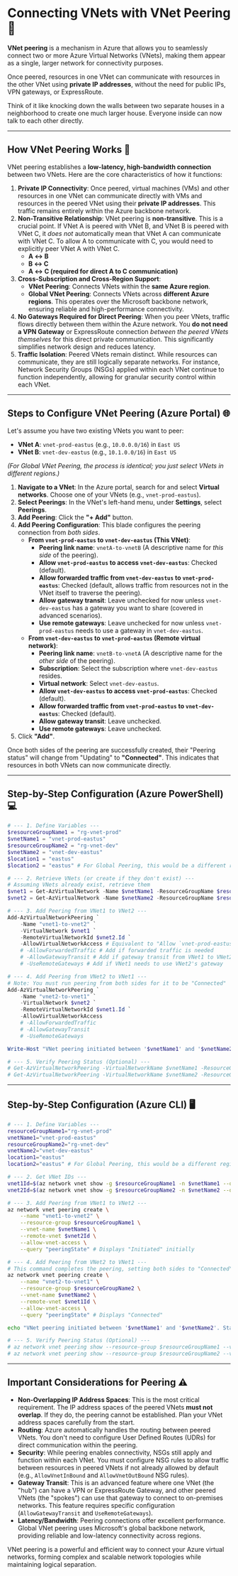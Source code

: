 # Connecting VNets with VNet Peering 🤝

**VNet peering** is a mechanism in Azure that allows you to seamlessly connect two or more Azure Virtual Networks (VNets), making them appear as a single, larger network for connectivity purposes. 

Once peered, resources in one VNet can communicate with resources in the other VNet using **private IP addresses**, without the need for public IPs, VPN gateways, or ExpressRoute.

Think of it like knocking down the walls between two separate houses in a neighborhood to create one much larger house. Everyone inside can now talk to each other directly.

-----

## How VNet Peering Works 🧠

VNet peering establishes a **low-latency, high-bandwidth connection** between two VNets. Here are the core characteristics of how it functions:

1.  **Private IP Connectivity**: Once peered, virtual machines (VMs) and other resources in one VNet can communicate directly with VMs and resources in the peered VNet using their **private IP addresses**. This traffic remains entirely within the Azure backbone network.
2.  **Non-Transitive Relationship**: VNet peering is **non-transitive**. This is a crucial point. If VNet A is peered with VNet B, and VNet B is peered with VNet C, it *does not* automatically mean that VNet A can communicate with VNet C. To allow A to communicate with C, you would need to explicitly peer VNet A with VNet C.
      * **A ↔ B**
      * **B ↔ C**
      * **A ↔ C (required for direct A to C communication)**
3.  **Cross-Subscription and Cross-Region Support**:
      * **VNet Peering**: Connects VNets within the **same Azure region**.
      * **Global VNet Peering**: Connects VNets across **different Azure regions**. This operates over the Microsoft backbone network, ensuring reliable and high-performance connectivity.
4.  **No Gateways Required for Direct Peering**: When you peer VNets, traffic flows directly between them within the Azure network. You **do not need a VPN Gateway** or ExpressRoute connection *between the peered VNets themselves* for this direct private communication. This significantly simplifies network design and reduces latency.
5.  **Traffic Isolation**: Peered VNets remain distinct. While resources can communicate, they are still logically separate networks. For instance, Network Security Groups (NSGs) applied within each VNet continue to function independently, allowing for granular security control within each VNet.

-----

## Steps to Configure VNet Peering (Azure Portal) 🌐

Let's assume you have two existing VNets you want to peer:

  * **VNet A**: `vnet-prod-eastus` (e.g., `10.0.0.0/16`) in `East US`
  * **VNet B**: `vnet-dev-eastus` (e.g., `10.1.0.0/16`) in `East US`

*(For Global VNet Peering, the process is identical; you just select VNets in different regions.)*

1.  **Navigate to a VNet**: In the Azure portal, search for and select **Virtual networks**. Choose one of your VNets (e.g., `vnet-prod-eastus`).
2.  **Select Peerings**: In the VNet's left-hand menu, under **Settings**, select **Peerings**.
3.  **Add Peering**: Click the **"+ Add"** button.
4.  **Add Peering Configuration**: This blade configures the peering connection from *both sides*.
      * **From `vnet-prod-eastus` to `vnet-dev-eastus` (This VNet)**:
          * **Peering link name**: `vnetA-to-vnetB` (A descriptive name for *this side* of the peering).
          * **Allow `vnet-prod-eastus` to access `vnet-dev-eastus`**: Checked (default).
          * **Allow forwarded traffic from `vnet-dev-eastus` to `vnet-prod-eastus`**: Checked (default, allows traffic from resources not in the VNet itself to traverse the peering).
          * **Allow gateway transit**: Leave unchecked for now unless `vnet-dev-eastus` has a gateway you want to share (covered in advanced scenarios).
          * **Use remote gateways**: Leave unchecked for now unless `vnet-prod-eastus` needs to use a gateway in `vnet-dev-eastus`.
      * **From `vnet-dev-eastus` to `vnet-prod-eastus` (Remote virtual network)**:
          * **Peering link name**: `vnetB-to-vnetA` (A descriptive name for the *other side* of the peering).
          * **Subscription**: Select the subscription where `vnet-dev-eastus` resides.
          * **Virtual network**: Select `vnet-dev-eastus`.
          * **Allow `vnet-dev-eastus` to access `vnet-prod-eastus`**: Checked (default).
          * **Allow forwarded traffic from `vnet-prod-eastus` to `vnet-dev-eastus`**: Checked (default).
          * **Allow gateway transit**: Leave unchecked.
          * **Use remote gateways**: Leave unchecked.
5.  Click **"Add"**.

Once both sides of the peering are successfully created, their "Peering status" will change from "Updating" to **"Connected"**. This indicates that resources in both VNets can now communicate directly.

-----

## Step-by-Step Configuration (Azure PowerShell) 💻

```powershell
# --- 1. Define Variables ---
$resourceGroupName1 = "rg-vnet-prod"
$vnetName1 = "vnet-prod-eastus"
$resourceGroupName2 = "rg-vnet-dev"
$vnetName2 = "vnet-dev-eastus"
$location1 = "eastus"
$location2 = "eastus" # For Global Peering, this would be a different region

# --- 2. Retrieve VNets (or create if they don't exist) ---
# Assuming VNets already exist, retrieve them
$vnet1 = Get-AzVirtualNetwork -Name $vnetName1 -ResourceGroupName $resourceGroupName1
$vnet2 = Get-AzVirtualNetwork -Name $vnetName2 -ResourceGroupName $resourceGroupName2

# --- 3. Add Peering from VNet1 to VNet2 ---
Add-AzVirtualNetworkPeering `
    -Name "vnet1-to-vnet2" `
    -VirtualNetwork $vnet1 `
    -RemoteVirtualNetworkId $vnet2.Id `
    -AllowVirtualNetworkAccess # Equivalent to "Allow `vnet-prod-eastus` to access `vnet-dev-eastus`"
    # -AllowForwardedTraffic # Add if forwarded traffic is needed
    # -AllowGatewayTransit # Add if gateway transit from VNet1 to VNet2 is needed
    # -UseRemoteGateways # Add if VNet1 needs to use VNet2's gateway

# --- 4. Add Peering from VNet2 to VNet1 ---
# Note: You must run peering from both sides for it to be "Connected"
Add-AzVirtualNetworkPeering `
    -Name "vnet2-to-vnet1" `
    -VirtualNetwork $vnet2 `
    -RemoteVirtualNetworkId $vnet1.Id `
    -AllowVirtualNetworkAccess
    # -AllowForwardedTraffic
    # -AllowGatewayTransit
    # -UseRemoteGateways

Write-Host "VNet peering initiated between '$vnetName1' and '$vnetName2'. Status should become 'Connected'."

# --- 5. Verify Peering Status (Optional) ---
# Get-AzVirtualNetworkPeering -VirtualNetworkName $vnetName1 -ResourceGroupName $resourceGroupName1 | Select-Object Name, PeeringState
# Get-AzVirtualNetworkPeering -VirtualNetworkName $vnetName2 -ResourceGroupName $resourceGroupName2 | Select-Object Name, PeeringState
```

-----

## Step-by-Step Configuration (Azure CLI) 🖥️

```bash
# --- 1. Define Variables ---
resourceGroupName1="rg-vnet-prod"
vnetName1="vnet-prod-eastus"
resourceGroupName2="rg-vnet-dev"
vnetName2="vnet-dev-eastus"
location1="eastus"
location2="eastus" # For Global Peering, this would be a different region

# --- 2. Get VNet IDs ---
vnet1Id=$(az network vnet show -g $resourceGroupName1 -n $vnetName1 --query id -o tsv)
vnet2Id=$(az network vnet show -g $resourceGroupName2 -n $vnetName2 --query id -o tsv)

# --- 3. Add Peering from VNet1 to VNet2 ---
az network vnet peering create \
    --name "vnet1-to-vnet2" \
    --resource-group $resourceGroupName1 \
    --vnet-name $vnetName1 \
    --remote-vnet $vnet2Id \
    --allow-vnet-access \
    --query "peeringState" # Displays "Initiated" initially

# --- 4. Add Peering from VNet2 to VNet1 ---
# This command completes the peering, setting both sides to "Connected"
az network vnet peering create \
    --name "vnet2-to-vnet1" \
    --resource-group $resourceGroupName2 \
    --vnet-name $vnetName2 \
    --remote-vnet $vnet1Id \
    --allow-vnet-access \
    --query "peeringState" # Displays "Connected"

echo "VNet peering initiated between '$vnetName1' and '$vnetName2'. Status should become 'Connected'."

# --- 5. Verify Peering Status (Optional) ---
# az network vnet peering show --resource-group $resourceGroupName1 --vnet-name $vnetName1 --name "vnet1-to-vnet2" --query peeringState
# az network vnet peering show --resource-group $resourceGroupName2 --vnet-name $vnetName2 --name "vnet2-to-vnet1" --query peeringState
```

-----

## Important Considerations for Peering ⚠️

  * **Non-Overlapping IP Address Spaces**: This is the most critical requirement. The IP address spaces of the peered VNets **must not overlap**. If they do, the peering cannot be established. Plan your VNet address spaces carefully from the start.
  * **Routing**: Azure automatically handles the routing between peered VNets. You don't need to configure User Defined Routes (UDRs) for direct communication within the peering.
  * **Security**: While peering enables connectivity, NSGs still apply and function within each VNet. You must configure NSG rules to allow traffic between resources in peered VNets if not already allowed by default (e.g., `AllowVnetInBound` and `AllowVnetOutBound` NSG rules).
  * **Gateway Transit**: This is an advanced feature where one VNet (the "hub") can have a VPN or ExpressRoute Gateway, and other peered VNets (the "spokes") can use that gateway to connect to on-premises networks. This feature requires specific configuration (`AllowGatewayTransit` and `UseRemoteGateways`).
  * **Latency/Bandwidth**: Peering connections offer excellent performance. Global VNet peering uses Microsoft's global backbone network, providing reliable and low-latency connectivity across regions.

VNet peering is a powerful and efficient way to connect your Azure virtual networks, forming complex and scalable network topologies while maintaining logical separation.